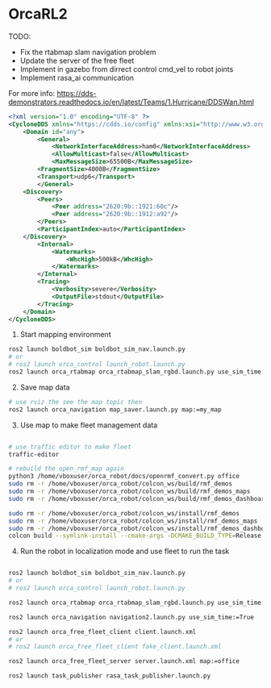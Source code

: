 # OrcaRL2

TODO:

- Fix the rtabmap slam navigation problem
- Update the server of the free fleet
- Implement in gazebo from dirrect control cmd_vel to robot joints
- Implement rasa_ai communication

For more info:
https://dds-demonstrators.readthedocs.io/en/latest/Teams/1.Hurricane/DDSWan.html
```xml
<?xml version="1.0" encoding="UTF-8" ?>
<CycloneDDS xmlns="https://cdds.io/config" xmlns:xsi="http://www.w3.org/2001/XMLSchema-instance" xsi:schemaLocation="https://cdds.io/config https://raw.githubusercontent.com/eclipse-cyclonedds/cyclonedds/master/etc/cyclonedds.xsd">
    <Domain id="any">
        <General>
            <NetworkInterfaceAddress>ham0</NetworkInterfaceAddress>
            <AllowMulticast>false</AllowMulticast>
            <MaxMessageSize>65500B</MaxMessageSize>
        <FragmentSize>4000B</FragmentSize>
        <Transport>udp6</Transport>
        </General>
    <Discovery>
        <Peers>
            <Peer address="2620:9b::1921:60c"/>
            <Peer address="2620:9b::1912:a92"/>
        </Peers>
        <ParticipantIndex>auto</ParticipantIndex>
    </Discovery>
        <Internal>
            <Watermarks>
                <WhcHigh>500kB</WhcHigh>
            </Watermarks>
        </Internal>
        <Tracing>
            <Verbosity>severe</Verbosity>
            <OutputFile>stdout</OutputFile>
        </Tracing>
    </Domain>
</CycloneDDS>
```

1) Start mapping environment
```bash
ros2 launch boldbot_sim boldbot_sim_nav.launch.py
# or
# ros2 launch orca_control launch_robot.launch.py
ros2 launch orca_rtabmap orca_rtabmap_slam_rgbd.launch.py use_sim_time:=true qos:=2
```
2) Save map data
```bash
# use rviz the see the map topic then
ros2 launch orca_navigation map_saver.launch.py map:=my_map
```
3) Use map to make fleet management data
```bash

# use traffic editor to make fleet
traffic-editor

# rebuild the open_rmf_map again
python3 /home/vboxuser/orca_robot/docs/openrmf_convert.py office
sudo rm -r /home/vboxuser/orca_robot/colcon_ws/build/rmf_demos
sudo rm -r /home/vboxuser/orca_robot/colcon_ws/build/rmf_demos_maps
sudo rm -r /home/vboxuser/orca_robot/colcon_ws/build/rmf_demos_dashboard_resources

sudo rm -r /home/vboxuser/orca_robot/colcon_ws/install/rmf_demos
sudo rm -r /home/vboxuser/orca_robot/colcon_ws/install/rmf_demos_maps
sudo rm -r /home/vboxuser/orca_robot/colcon_ws/install/rmf_demos_dashboard_resources
colcon build --symlink-install --cmake-args -DCMAKE_BUILD_TYPE=Release
```
4) Run the robot in localization mode and use fleet to run the task
```bash

ros2 launch boldbot_sim boldbot_sim_nav.launch.py
# or
# ros2 launch orca_control launch_robot.launch.py

ros2 launch orca_rtabmap orca_rtabmap_slam_rgbd.launch.py use_sim_time:=true qos:=2 localization:=true

ros2 launch orca_navigation navigation2.launch.py use_sim_time:=True

ros2 launch orca_free_fleet_client client.launch.xml
# or
# ros2 launch orca_free_fleet_client fake_client.launch.xml

ros2 launch orca_free_fleet_server server.launch.xml map:=office

ros2 launch task_publisher rasa_task_publisher.launch.py
```